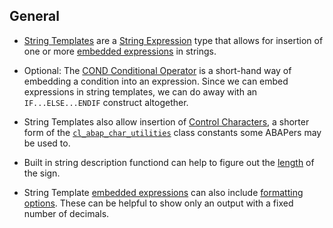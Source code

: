 ## General

- [String Templates][sap-string-templates] are a [String Expression](https://help.sap.com/doc/abapdocu_latest_index_htm/latest/en-US/index.htm?file=abapcompute_string.htm) type that allows for insertion of one or more [embedded expressions][sap-embed-expr] in strings.

- Optional: The [COND Conditional Operator][sap-cond-operator] is a short-hand way of embedding a condition into an expression. Since we can embed expressions in string templates, we can do away with an `IF...ELSE...ENDIF` construct altogether.

- String Templates also allow insertion of [Control Characters](https://help.sap.com/doc/abapdocu_latest_index_htm/latest/en-US/index.htm?file=abenstring_templates_separators.htm), a shorter form of the [`cl_abap_char_utilities`](https://help.sap.com/doc/abapdocu_latest_index_htm/latest/en-US/index.htm?file=abencl_abap_char_utilities.htm) class constants some ABAPers may be used to.

- Built in string description functiond can help to figure out the [length](https://help.sap.com/doc/abapdocu_latest_index_htm/latest/en-US/index.htm?file=abenlength_functions.htm) of the sign.

- String Template [embedded expressions][sap-embed-expr] can also include [formatting options](https://help.sap.com/doc/abapdocu_latest_index_htm/latest/en-US/index.htm?file=abapcompute_string_format_options.htm). These can be helpful to show only an output with a fixed number of decimals.

[sap-string-templates]: https://help.sap.com/doc/abapdocu_latest_index_htm/latest/en-US/index.htm?file=abenstring_templates.htm
[sap-cond-operator]: https://help.sap.com/doc/abapdocu_latest_index_htm/latest/en-US/index.htm?file=abenconditional_expression_cond.htm
[sap-embed-expr]: https://help.sap.com/doc/abapdocu_latest_index_htm/latest/en-US/index.htm?file=abenstring_templates_expressions.htm